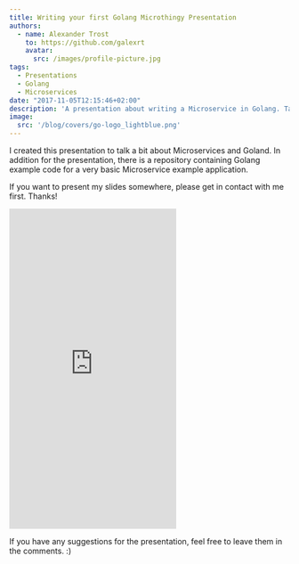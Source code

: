 ```yaml
---
title: Writing your first Golang Microthingy Presentation
authors:
  - name: Alexander Trost
    to: https://github.com/galexrt
    avatar:
      src: /images/profile-picture.jpg
tags:
  - Presentations
  - Golang
  - Microservices
date: "2017-11-05T12:15:46+02:00"
description: 'A presentation about writing a Microservice in Golang. Talks about the basics, why Microservices? Why Golang?'
image:
  src: '/blog/covers/go-logo_lightblue.png'
---
```


I created this presentation to talk a bit about Microservices and Goland. In addition for the presentation, there is a repository containing Golang example code for a very basic Microservice example application.

If you want to present my slides somewhere, please get in contact with me first. Thanks!

<iframe src="https://docs.google.com/presentation/d/e/2PACX-1vSiW9gsn83Cw1MMbyvtyd8YLrZF31jZx5J8qIHq-9vsz-o_bwcjB8OUjAAwT6R-Zcdjbuch5Lx4_fc3/embed?start=false&loop=true&delayms=5000" frameborder="0" height="575" allowfullscreen="true" mozallowfullscreen="true" webkitallowfullscreen="true"></iframe>

If you have any suggestions for the presentation, feel free to leave them in the comments. :)
